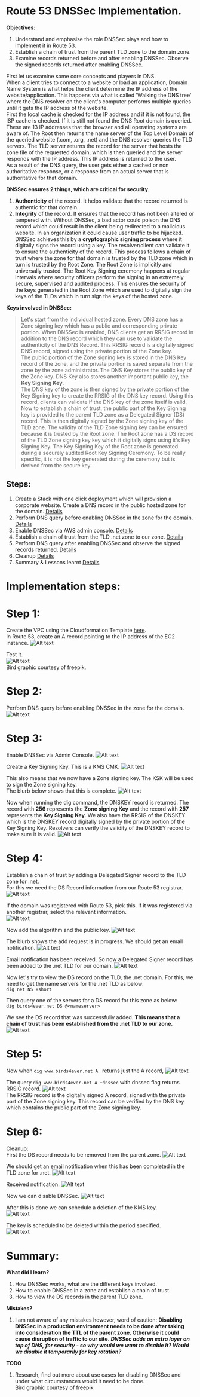 # Route 53 DNSSec Implementation.   
**Objectives:**  
1. Understand and emphasise the role DNSSec plays and how to implement it in Route 53. 
2. Establish a chain of trust from the parent TLD zone to the domain zone.
3. Examine records returned before and after enabling DNSSec. Observe the signed records returned after enabling DNSSec.

First let us examine some core concepts and players in DNS.  
When a client tries to connect to a website or load an application, Domain Name System is what helps the client determine the IP address of the website/application. This happens via what is called 'Walking the DNS tree' where the DNS resolver on the client's computer performs multiple queries until it gets the IP address of the website.  
First the local cache is checked for the IP address and if it is not found, the ISP cache is checked. If it is still not found the DNS Root domain is queried. These are 13 IP addresses that the browser and all operating systems are aware of. The Root then returns the name server of the Top Level Domain of the queried website (.com, .org, .net) and the DNS resolver queries the TLD servers. The TLD server returns the record for the server that hosts the zone file of the requested domain, which is then queried and the server responds with the IP address. This IP address is returned to the user.  
As a result of the DNS query, the user gets either a cached or non authoritative response, or a response from an actual server that is authoritative for that domain. 

**DNSSec ensures 2 things, which are critical for security**. 
1. **Authenticity** of the record. It helps validate that the record returned is authentic for that domain. 
2. **Integrity** of the record. It ensures that the record has not been altered or tampered with. 
Without DNSSec, a bad actor could poison the DNS record which could result in the client being redirected to a malicious website.  In an organization it could cause user traffic to be hijacked.<br>
DNSSec achieves this by a **cryptographic signing process** where it digitally signs the record using a key.  The resolver/client can validate it to ensure the authenticity of the record. This process follows a chain of trust where the zone for that domain is trusted by the TLD zone which in turn is trusted by the Root Zone. The Root Zone is implicitly and universally trusted. The Root Key Signing ceremony happens at regular intervals where security officers perform the signing in an extremely secure, supervised and audited process. This ensures the security of the keys generated in the Root Zone which are used to digitally sign the keys of the TLDs which in turn sign the keys of the hosted zone. 

**Keys involved in DNSSec:**  
>Let's start from the individual hosted zone. 
Every DNS zone has a Zone signing key which has a public and corresponding private portion. When DNSSec is enabled, DNS clients get an RRSIG record in addition to the DNS record which they can use to validate the authenticity of the DNS Record. This RRSIG record is a digitally signed DNS record, signed using the private portion of the Zone key.  
The public portion of the Zone signing key is stored in the DNS Key record of the zone, and the private portion is saved separate from the zone by the zone administrator. The DNS Key stores the public key of the Zone key. DNS Key also stores another important public key, the **Key Signing Key**.  
The DNS key of the zone is then signed by the private portion of the Key Signing key to create the RRSIG of the DNS key record. Using this record, clients can validate if the DNS key of the zone itself is valid. Now to establish a chain of trust, the public part of the Key Signing key is provided to the parent TLD zone as a Delegated Signer (DS) record. This is then digitally signed by the Zone signing key of the TLD zone. The validity of the TLD Zone signing key can be ensured because it is trusted by the Root zone. The Root zone has a DS record of the TLD Zone signing key key which it digitally signs using it's Key Signing Key.  The Key Signing Key of the Root zone is generated during a securely audited Root Key Signing Ceremony. To be really specific, it is not the key generated during the ceremony but is derived from the secure key. 

## Steps:
1. Create a Stack with one click deployment which will provision a corporate website. Create a DNS record in the public hosted zone for the domain. [Details](#Step1)
2. Perform DNS query before enabling DNSSec in the zone for the domain. [Details](#Step2)
3. Enable DNSSec via AWS admin console. [Details](#Step3)
4. Establish a chain of trust from the TLD .net zone to our zone. [Details](#Step4)
5. Perform DNS query after enabling DNSSec and observe the signed records returned. [Details](#Step5)
6. Cleanup [Details](#Step6)
7. Summary & Lessons learnt [Details](#summary)

# Implementation steps:
# Step 1:  
Create the VPC using the Cloudformation Template [here](https://github.com/veeCan54/03-SplitHorizonDNS/blob/main/files/01-SingleCustomVPCWithPublicSubnet.yml).  
In Route 53, create an A record pointing to the IP address of the EC2 instance. 
![Alt text](https://github.com/veeCan54/03-Route53DNSSECImplementation/blob/main/images/publicZone.png) 

Test it.  
![Alt text](https://github.com/veeCan54/03-Route53DNSSECImplementation/blob/main/images/Step4-1.png)  
Bird graphic courtesy of freepik.
# Step 2:  
Perform DNS query before enabling DNSSec in the zone for the domain. 
![Alt text](https://github.com/veeCan54/03-Route53DNSSECImplementation/blob/main/images/digDnsA.png) 
# Step 3:  
Enable DNSSec via Admin Console. 
![Alt text](https://github.com/veeCan54/03-Route53DNSSECImplementation/blob/main/images/DNSSecEnable.png) 

Create a Key Signing Key. This is a KMS CMK. 
![Alt text](https://github.com/veeCan54/03-Route53DNSSECImplementation/blob/main/images/createKSK.png)

This also means that we now have a Zone signing key. The KSK will be used to sign the Zone signing key.  
The blurb below shows that this is complete.
![Alt text](https://github.com/veeCan54/03-Route53DNSSECImplementation/blob/main/images/DNSEnabled2.png) 

Now when running the dig command, the DNSKEY record is returned. 
The record with **256** represents the **Zone signing Key** and the record with **257** represents the **Key Signing Key**. 
We also have the RRSIG of the DNSKEY which is the DNSKEY record digitally signed by the private portion of the Key Signing Key.  Resolvers can verify the validity of the DNSKEY record to make sure it is valid.
![Alt text](https://github.com/veeCan54/03-Route53DNSSECImplementation/blob/main/images/afterEnabling.png)
# Step 4:  
Establish a chain of trust by adding a Delegated Signer record to the TLD zone for .net.  
For this we need the DS Record information from our Route 53 registrar. 
![Alt text](https://github.com/veeCan54/03-Route53DNSSECImplementation/blob/main/images/DSRecordInformation.png)  

If the domain was registered with Route 53, pick this. If it was registered via another registrar, select the relevant information.  
![Alt text](https://github.com/veeCan54/03-Route53DNSSECImplementation/blob/main/images/DSRecordInformation2.png)

Now add the algorithm and the public key. 
![Alt text](https://github.com/veeCan54/03-Route53DNSSECImplementation/blob/main/images/ADDKSK.png)

The blurb shows the add request is in progress. We should get an email notification.
![Alt text](https://github.com/veeCan54/03-Route53DNSSECImplementation/blob/main/images/DSRequested.png)

Email notification has been received. So now a Delegated Signer record has been added to the .net TLD for our domain.
![Alt text](https://github.com/veeCan54/03-Route53DNSSECImplementation/blob/main/images/KSKEmail.png)

Now let's try to view the DS record on the TLD, the .net domain.
For this, we need to get the name servers for the .net TLD as below:  
```dig net NS +short```  

Then query one of the servers for a DS record for this zone as below:  
```dig birds4ever.net DS @<nameserver>```  

We see the DS record that was successfully added. **This means that a chain of trust has been established from the .net TLD to our zone.**  
![Alt text](https://github.com/veeCan54/03-Route53DNSSECImplementation/blob/main/images/DSRecordAdded.png)  
# Step 5: 
Now when ```dig www.birds4ever.net A ``` returns just the A record, 
![Alt text](https://github.com/veeCan54/03-Route53DNSSECImplementation/blob/main/images/digDnsA.png)  

The query ```dig www.birds4ever.net A +dnssec``` with dnssec flag returns RRSIG record. 
![Alt text](https://github.com/veeCan54/03-Route53DNSSECImplementation/blob/main/images/DNSEnabledRRSIG2.png)  
The RRSIG record is the digitally signed A record, signed with the private part of the Zone signing key. 
This record can be verified by the DNS key which contains the public part of the Zone signing key. 
# Step 6: 
Cleanup:  
First the DS record needs to be removed from the parent zone. 
![Alt text](https://github.com/veeCan54/03-Route53DNSSECImplementation/blob/main/images/DeleteDNSSecKey.png) 

We should get an email notification when this has been completed in the TLD zone for .net.
![Alt text](https://github.com/veeCan54/03-Route53DNSSECImplementation/blob/main/images/requestToDelete.png) 

Received notification. 
![Alt text](https://github.com/veeCan54/03-Route53DNSSECImplementation/blob/main/images/DeleteDSEmail.png) 

Now we can disable DNSSec. 
![Alt text](https://github.com/veeCan54/03-Route53DNSSECImplementation/blob/main/images/disableDNSSEC.png) 

After this is done we can schedule a deletion of the KMS key.  
![Alt text](https://github.com/veeCan54/03-Route53DNSSECImplementation/blob/main/images/scheduleKeyDeletion.png) 

The key is scheduled to be deleted within the period specified.  
![Alt text](https://github.com/veeCan54/03-Route53DNSSECImplementation/blob/main/images/pendingDeletion.png) 

# Summary:<a name="summary"></a> 
**What did I learn?**
1. How DNSSec works, what are the different keys involved.
2. How to enable DNSSec in a zone and establish a chain of trust.
3. How to view the DS records in the parent TLD zone. 

**Mistakes?**
1. I am not aware of any mistakes however, word of caution: **Disabling DNSSec in a production environment needs to be done after taking into consideration the TTL of the parent zone. Otherwise it could cause disruption of traffic to our site**. ***DNSSec adds an extra layer on top of DNS, for security - so why would we want to disable it? Would we disable it temporarily for key rotation?***  

**TODO**  
1. Research, find out more about use cases for disabling DNSSec and under what circumstances would it need to be done. <br>
   Bird graphic courtesy of freepik <img src="https://github.com/veeCan54/00-EnvelopeEncryptionHandsOn/blob/main/images/freepic.png" width="70" height="10" />

